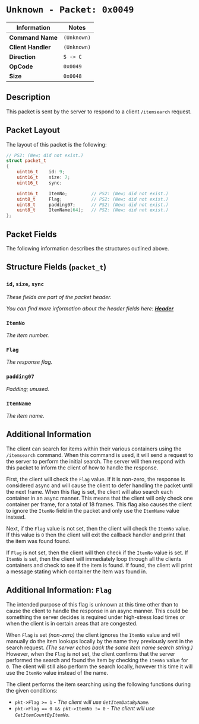 # `Unknown - Packet: 0x0049`

| Information               | Notes |
|---                        |---    |
| **Command Name**          | `(Unknown)` |
| **Client Handler**        | `(Unknown)` |
| **Direction**             | `S -> C` |
| **OpCode**                | `0x0049` |
| **Size**                  | `0x0048` |

## Description

This packet is sent by the server to respond to a client `/itemsearch` request.

## Packet Layout

The layout of this packet is the following:

```cpp
// PS2: (New; did not exist.)
struct packet_t
{
    uint16_t    id: 9;
    uint16_t    size: 7;
    uint16_t    sync;

    uint16_t    ItemNo;         // PS2: (New; did not exist.)
    uint8_t     Flag;           // PS2: (New; did not exist.)
    uint8_t     padding07;      // PS2: (New; did not exist.)
    uint8_t     ItemName[64];   // PS2: (New; did not exist.)
};
```

## Packet Fields

The following information describes the structures outlined above.

## Structure Fields (`packet_t`)

### `id`, `size`, `sync`

_These fields are part of the packet header._

_You can find more information about the header fields here: [**Header**](/world/HEADER.md)_

### `ItemNo`

_The item number._

### `Flag`

_The response flag._

### `padding07`

_Padding; unused._

### `ItemName`

_The item name._

## Additional Information

The client can search for items within their various containers using the `/itemsearch` command. When this command is used, it will send a request to the server to perform the initial search. The server will then respond with this packet to inform the client of how to handle the response.

First, the client will check the `Flag` value. If it is non-zero, the response is considered async and will cause the client to defer handling the packet until the next frame. When this flag is set, the client will also search each container in an async manner. This means that the client will only check one container per frame, for a total of 18 frames. This flag also causes the client to ignore the `ItemNo` field in the packet and only use the `ItemName` value instead.

Next, if the `Flag` value is not set, then the client will check the `ItemNo` value. If this value is `0` then the client will exit the callback handler and print that the item was found found.

If `Flag` is not set, then the client will then check if the `ItemNo` value is set. If `ItemNo` is set, then the client will immediately loop through all the clients containers and check to see if the item is found. If found, the client will print a message stating which container the item was found in.

## Additional Information: `Flag`

The intended purpose of this flag is unknown at this time other than to cause the client to handle the response in an async manner. This could be something the server decides is required under high-stress load times or when the client is in certain areas that are congested.

When `Flag` is set _(non-zero)_ the client ignores the `ItemNo` value and will manually do the item lookups locally by the name they previously sent in the search request. _(The server echos back the same item name search string.)_ However, when the `Flag` is not set, the client confirms that the server performed the search and found the item by checking the `ItemNo` value for `0`. The client will still also perform the search locally, however this time it will use the `ItemNo` value instead of the name.

The client performs the item searching using the following functions during the given conditions:

  - `pkt->Flag >= 1` - _The client will use `GetItemDataByName`._
  - `pkt->Flag == 0 && pkt->ItemNo != 0` - _The client will use `GetItemCountByItemNo`._
